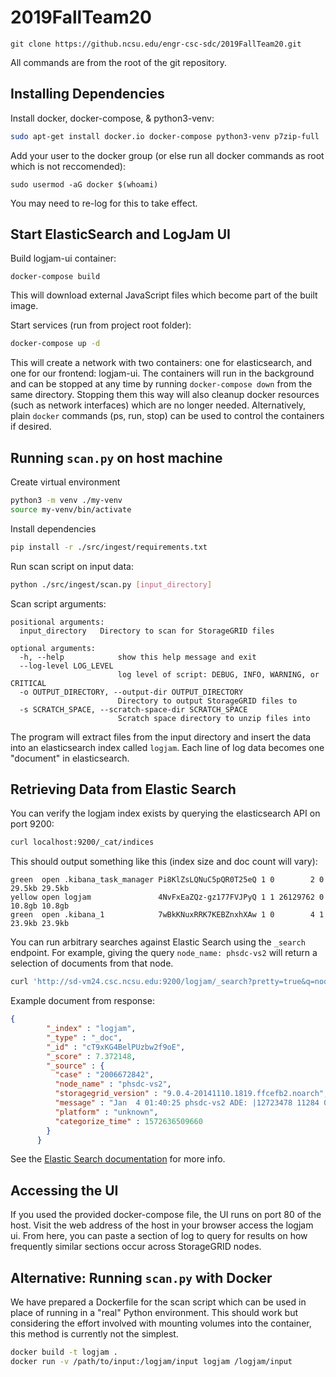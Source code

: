 # 2019FallTeam20

```
git clone https://github.ncsu.edu/engr-csc-sdc/2019FallTeam20.git
```

All commands are from the root of the git repository.


## Installing Dependencies

Install docker, docker-compose, & python3-venv:
```bash
sudo apt-get install docker.io docker-compose python3-venv p7zip-full
```

Add your user to the docker group (or else run all docker commands as root which is not reccomended):
```
sudo usermod -aG docker $(whoami)
```
You may need to re-log for this to take effect.


## Start ElasticSearch and LogJam UI
Build logjam-ui container:
```
docker-compose build
```
This will download external JavaScript files which become part of the built image.

Start services (run from project root folder):
```bash
docker-compose up -d
```
This will create a network with two containers: one for elasticsearch, and one for our frontend: logjam-ui. The containers will run in the background and can be stopped at any time by running `docker-compose down` from the same directory. Stopping them this way will also cleanup docker resources (such as network interfaces) which are no longer needed. Alternatively, plain `docker` commands (ps, run, stop) can be used to control the containers if desired.


## Running `scan.py` on host machine

Create virtual environment
```bash
python3 -m venv ./my-venv
source my-venv/bin/activate
```

Install dependencies
```bash
pip install -r ./src/ingest/requirements.txt
```

Run scan script on input data:
```bash
python ./src/ingest/scan.py [input_directory]
```

Scan script arguments:
```
positional arguments:
  input_directory   Directory to scan for StorageGRID files

optional arguments:
  -h, --help            show this help message and exit
  --log-level LOG_LEVEL
                        log level of script: DEBUG, INFO, WARNING, or CRITICAL
  -o OUTPUT_DIRECTORY, --output-dir OUTPUT_DIRECTORY
                        Directory to output StorageGRID files to
  -s SCRATCH_SPACE, --scratch-space-dir SCRATCH_SPACE
                        Scratch space directory to unzip files into
```

The program will extract files from the input directory and insert the data into an elasticsearch index called `logjam`. Each line of log data becomes one "document" in elasticsearch.

## Retrieving Data from Elastic Search
You can verify the logjam index exists by querying the elasticsearch API on port 9200:
```bash
curl localhost:9200/_cat/indices
```

This should output something like this (index size and doc count will vary):
```
green  open .kibana_task_manager Pi8KlZsLQNuC5pQR0T25eQ 1 0        2 0 29.5kb 29.5kb
yellow open logjam               4NvFxEaZQz-gz177FVJPyQ 1 1 26129762 0 10.8gb 10.8gb
green  open .kibana_1            7wBkKNuxRRK7KEBZnxhXAw 1 0        4 1 23.9kb 23.9kb
```

You can run arbitrary searches against Elastic Search using the `_search` endpoint. For example, giving the query `node_name: phsdc-vs2` will return a selection of documents from that node.
```bash
curl 'http://sd-vm24.csc.ncsu.edu:9200/logjam/_search?pretty=true&q=node_name:phsdc-vs2'
```
Example document from response:
```json
{
        "_index" : "logjam",
        "_type" : "_doc",
        "_id" : "cT9xKG4BelPUzbw2f9oE",
        "_score" : 7.372148,
        "_source" : {
          "case" : "2006672842",
          "node_name" : "phsdc-vs2",
          "storagegrid_version" : "9.0.4-20141110.1819.ffcefb2.noarch",
          "message" : "Jan  4 01:40:25 phsdc-vs2 ADE: |12723478 11284 021521 CRMM EMVD 2017-01-04T01:40:25.274618| NOTICE   1005 CRMM: Transfer of request 42 for CBID B80DC69D5F9F57A1 (0 - 18446744073709551615) completed successfully\n",
          "platform" : "unknown",
          "categorize_time" : 1572636509660
        }
      }
```
See the [Elastic Search documentation](https://www.elastic.co/guide/en/elasticsearch/reference/current/docs.html) for more info.


## Accessing the UI
If you used the provided docker-compose file, the UI runs on port 80 of the host. Visit the web address of the host in your browser access the logjam ui. From here, you can paste a section of log to query for results on how frequently similar sections occur across StorageGRID nodes.


## Alternative: Running `scan.py` with Docker
We have prepared a Dockerfile for the scan script which can be used in place of running in a "real" Python environment. This should work but considering the effort involved with mounting volumes into the container, this method is currently not the simplest.

```bash
docker build -t logjam .
docker run -v /path/to/input:/logjam/input logjam /logjam/input
```
